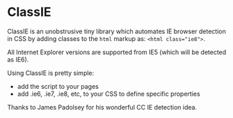 ClassIE
=======

ClassIE is an unobstrusive tiny library which automates IE browser detection in CSS by adding classes to the `html` markup as: `<html class="ie8">`.

All Internet Explorer versions are supported from IE5 (which will be detected as IE6).

Using ClassIE is pretty simple:

- add the script to your pages
- add .ie6, .ie7, .ie8, etc, to your CSS to define specific properties

Thanks to James Padolsey for his wonderful CC IE detection idea.
